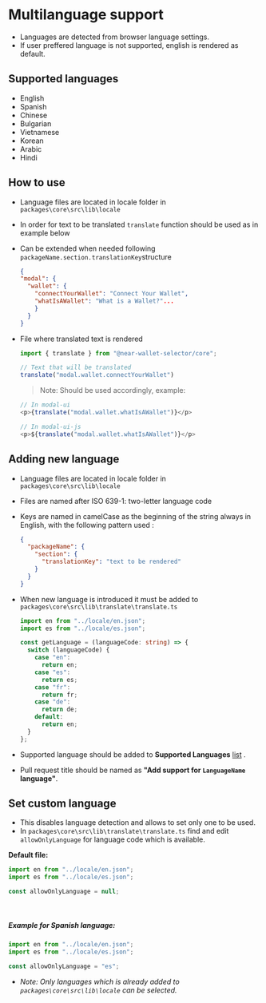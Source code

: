 # Multilanguage support

- Languages are detected from browser language settings.
- If user preffered language is not supported, english is rendered as default.

## Supported languages

- English
- Spanish
- Chinese
- Bulgarian
- Vietnamese
- Korean
- Arabic
- Hindi

## How to use

- Language files are located in locale folder in `packages\core\src\lib\locale`
- In order for text to be translated `translate` function should be used
  as in example below
- Can be extended when needed following `packageName.section.translationKey`structure

  ```json
  {
  "modal": {
    "wallet": {
      "connectYourWallet": "Connect Your Wallet",
      "whatIsAWallet": "What is a Wallet?"...
      }
    }
  }
  ```

- File where translated text is rendered

  ```ts
  import { translate } from "@near-wallet-selector/core";

  // Text that will be translated
  translate("modal.wallet.connectYourWallet")
    ```
  > Note: Should be used accordingly, example:
  ```typescript jsx
  // In modal-ui
  <p>{translate("modal.wallet.whatIsAWallet")}</p>
  
  // In modal-ui-js
  <p>${translate("modal.wallet.whatIsAWallet")}</p>
  ```

## Adding new language

- Language files are located in locale folder in `packages\core\src\lib\locale`
- Files are named after ISO 639-1: two-letter language code
- Keys are named in camelCase as the beginning of the string always in English, with the following pattern used :

  ```json
  {
    "packageName": {
      "section": {
        "translationKey": "text to be rendered"
      }
    }
  }
  ```

- When new language is introduced it must be added to `packages\core\src\lib\translate\translate.ts`

  ```ts
  import en from "../locale/en.json";
  import es from "../locale/es.json";
  
  const getLanguage = (languageCode: string) => {
    switch (languageCode) {
      case "en":
        return en;
      case "es":
        return es;
      case "fr":
        return fr;
      case "de":
        return de;
      default:
        return en;
    }
  };
  ```

- Supported language should be added to **Supported
  Languages** [list](https://github.com/near/wallet-selector/blob/dev/packages/core/docs/guides/multilanguage-support.md#supported-languages)
  .

- Pull request title should be named as **"Add support for `LanguageName` language"**.

## Set custom language

- This disables language detection and allows to set only one to be used. 
- In `packages\core\src\lib\translate\translate.ts` find and edit `allowOnlyLanguage` for language code which is
  available.

**Default file:**
```ts
import en from "../locale/en.json";
import es from "../locale/es.json";

const allowOnlyLanguage = null;
```
<br>

##### Example for Spanish language: 
```ts
import en from "../locale/en.json";
import es from "../locale/es.json";

const allowOnlyLanguage = "es";
   ```

- *Note: Only languages which is already added to `packages\core\src\lib\locale` can be selected.*
